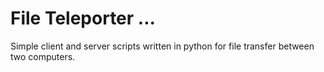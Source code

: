 File Teleporter ...
========================

Simple client and server scripts written in python for file transfer between two computers.

